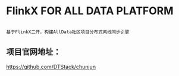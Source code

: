 # FlinkX FOR ALL DATA PLATFORM

```markdown

基于FlinkX二开，构建AllData社区项目分布式离线同步引擎

```

## 项目官网地址：

https://github.com/DTStack/chunjun
